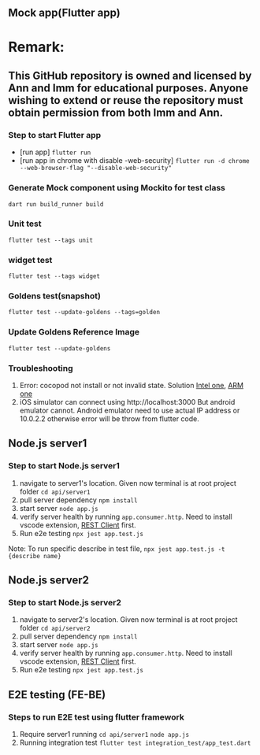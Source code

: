 ## Mock app(Flutter app)

# Remark:
## This GitHub repository is owned and licensed by Ann and Imm for educational purposes. Anyone wishing to extend or reuse the repository must obtain permission from both Imm and Ann.

### Step to start Flutter app
- [run app] `flutter run`
- [run app in chrome with disable -web-security] `flutter run -d chrome --web-browser-flag "--disable-web-security"`

### Generate Mock component using Mockito for test class 
`dart run build_runner build`

### Unit test
`flutter test --tags unit`

### widget test
`flutter test --tags widget`

### Goldens test(snapshot)
`flutter test --update-goldens --tags=golden` 

### Update Goldens Reference Image 
`flutter test --update-goldens`

### Troubleshooting
1. Error: cocopod not install or not invalid state. Solution [Intel one](https://stackoverflow.com/questions/62593939/cocoapods-not-installed-or-not-in-valid-state), [ARM one](https://stackoverflow.com/questions/64901180/how-to-run-cocoapods-on-apple-silicon-m1)
2. iOS simulator can connect using http://localhost:3000
But android emulator cannot. Android emulator need to use actual IP address or 10.0.2.2 otherwise error will be throw from flutter code.


## Node.js server1
### Step to start Node.js server1
1. navigate to server1's location. Given now terminal is at root project folder
`cd api/server1`
2. pull server dependency
`npm install`
3. start server
`node app.js`
4. verify server health by running `app.consumer.http`. Need to install vscode extension, [REST Client](https://marketplace.visualstudio.com/items?itemName=humao.rest-client) first.
5. Run e2e testing
`npx jest app.test.js`

Note: To run specific describe in test file, `npx jest app.test.js -t {describe name}`

## Node.js server2
### Step to start Node.js server2
1. navigate to server2's location. Given now terminal is at root project folder
`cd api/server2`
2. pull server dependency
`npm install`
3. start server
`node app.js`
4. verify server health by running `app.consumer.http`. Need to install vscode extension, [REST Client](https://marketplace.visualstudio.com/items?itemName=humao.rest-client) first.
5. Run e2e testing
`npx jest app.test.js`





## E2E testing (FE-BE)

### Steps to run E2E test using flutter framework
1. Require server1 running
`cd api/server1`
`node app.js`
2. Running integration test 
`flutter test integration_test/app_test.dart`

